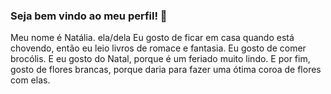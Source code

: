 ### Seja bem vindo ao meu perfil! 🖤
Meu nome é Natália.
ela/dela
Eu gosto de ficar em casa quando está chovendo, então eu leio livros de romace e fantasia. Eu gosto de comer brocólis. E eu gosto do Natal, porque é um feriado muito lindo. E por fim, gosto de flores brancas, porque daria para fazer uma ótima coroa de flores com elas.
